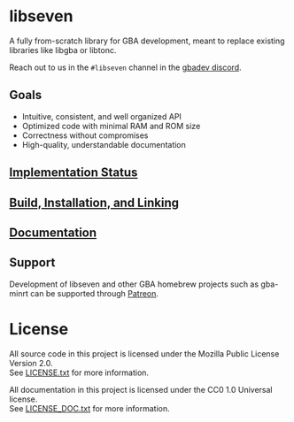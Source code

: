 # libseven

A fully from-scratch library for GBA development, meant to
replace existing libraries like libgba or libtonc.

Reach out to us in the `#libseven` channel in the
[gbadev discord](https://discord.io/gbadev).

## Goals

- Intuitive, consistent, and well organized API
- Optimized code with minimal RAM and ROM size
- Correctness without compromises
- High-quality, understandable documentation

## [Implementation Status](./doc/status.md)

## [Build, Installation, and Linking](./doc/build.md)

## [Documentation](./doc)

## Support

Development of libseven and other GBA homebrew projects such as gba-minrt
can be supported through [Patreon](https://patreon.com/LunarLambda).

# License

All source code in this project is licensed under the
Mozilla Public License Version 2.0.\
See [LICENSE.txt](./LICENSE.txt) for more information.

All documentation in this project is licensed under the
CC0 1.0 Universal license.\
See [LICENSE\_DOC.txt](./LICENSE_DOC.txt) for more information.
